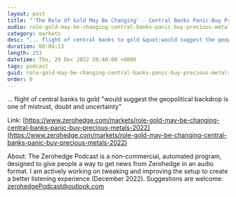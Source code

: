 ```yaml
---
layout: post
title: "'The Role Of Gold May Be Changing' - Central Banks Panic-Buy Precious Metals In 2022"
audio: role-gold-may-be-changing-central-banks-panic-buy-precious-metals-2022-0
category: markets
desc: "... flight of central banks to gold &quot;would suggest the geopolitical backdrop is one of mistrust, doubt and uncertainty&quot;"
duration: 00:04:13
length: 253
datetime: Thu, 29 Dec 2022 20:40:00 +0000
tags: podcast
guid: role-gold-may-be-changing-central-banks-panic-buy-precious-metals-2022-0
order: 0
---
```

... flight of central banks to gold &quot;would suggest the geopolitical backdrop is one of mistrust, doubt and uncertainty&quot;

Link: [https://www.zerohedge.com/markets/role-gold-may-be-changing-central-banks-panic-buy-precious-metals-2022](https://www.zerohedge.com/markets/role-gold-may-be-changing-central-banks-panic-buy-precious-metals-2022)

About: The Zerohedge Podcast is a non-commercial, automated program, designed to give people a way to get news from Zerohedge in an audio format.  I am actively working on tweaking and improving the setup to create a better listening experience (December 2022).  Suggestions are welcome: [zerohedgePodcast@outlook.com](mailto:zerohedgePodcast@outlook.com)